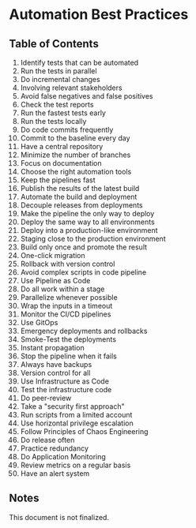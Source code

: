 # Automation Best Practices

## Table of Contents

1. Identify tests that can be automated
2. Run the tests in parallel
3. Do incremental changes
4. Involving relevant stakeholders
5. Avoid false negatives and false positives
6. Check the test reports
7. Run the fastest tests early
8. Run the tests locally
9. Do code commits frequently
10. Commit to the baseline every day
11. Have a central repository
12. Minimize the number of branches
13. Focus on documentation
14. Choose the right automation tools
15. Keep the pipelines fast
16. Publish the results of the latest build
17. Automate the build and deployment
18. Decouple releases from deployments
19. Make the pipeline the only way to deploy
20. Deploy the same way to all environments
21. Deploy into a production-like environment
22. Staging close to the production environment
23. Build only once and promote the result
24. One-click migration
25. Rollback with version control
26. Avoid complex scripts in code pipeline
27. Use Pipeline as Code
28. Do all work within a stage
29. Parallelize whenever possible
30. Wrap the inputs in a timeout
31. Monitor the CI/CD pipelines
32. Use GitOps
33. Emergency deployments and rollbacks
34. Smoke-Test the deployments
35. Instant propagation
36. Stop the pipeline when it fails
37. Always have backups
38. Version control for all
39. Use Infrastructure as Code
40. Test the infrastructure code
41. Do peer-review
42. Take a "security first approach"
43. Run scripts from a limited account
44. Use horizontal privilege escalation
45. Follow Principles of Chaos Engineering
46. Do release often
47. Practice redundancy
48. Do Application Monitoring
49. Review metrics on a regular basis
50. Have an alert system

## Notes

This document is not finalized.
